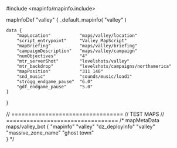 
#include <mapinfo/mapinfo.include>

mapInfoDef "valley" {
	_default_mapinfo( "valley" )

	data {
		"mapLocation"			"maps/valley/location"
		"script_entrypoint"		"Valley_MapScript"
		"mapBriefing"			"maps/valley/briefing"
		"campaignDescription"	"maps/valley/campaign"
		"numObjectives"			"4"
		"mtr_serverShot"		"levelshots/valley"
		"mtr_backdrop"			"levelshots/campaigns/northamerica"
		"mapPosition"			"311 140"
		"snd_music"				"sounds/music/load1"
		"strogg_endgame_pause"	"6.0"
		"gdf_endgame_pause"		"5.0"
	}
}

// =================================
// TEST MAPS
// =================================
/*
mapMetaData maps/valley_bot {
	"mapinfo"	"valley"
	"dz_deployInfo"	"valley"
	"massive_zone_name"		"ghost town"	
}
*/